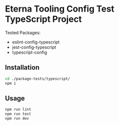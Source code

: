 # Eterna Tooling Config Test TypeScript Project

Tested Packages:

- eslint-config-typescript
- jest-config-typescript
- typescript-config

## Installation

```bash
cd ./package-tests/typescript/
npm i
```

## Usage

```bash
npm run lint
npm run test
npm run dev
```
